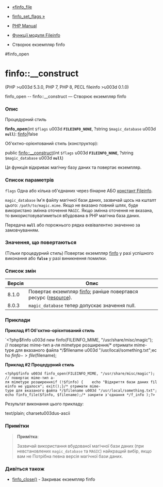 - [«finfo_file](function.finfo-file.md)
- [finfo_set_flags »](function.finfo-set-flags.md)

- [PHP Manual](index.md)
- [Функції модуля Fileinfo](ref.fileinfo.md)
- Створює екземпляр finfo

#finfo_open

# finfo::\_\_construct

(PHP \>u003d 5.3.0, PHP 7, PHP 8, PECL fileinfo \>u003d 0.1.0)

finfo_open -- finfo::\_\_construct — Створює екземпляр finfo

### Опис

Процедурний стиль

**finfo_open**(int `$flags` u003d **`FILEINFO_NONE`**, ?string
`$magic_database` u003d **`null`**): [finfo](class.finfo.md)\|false

Об'єктно-орієнтований стиль (конструктор):

public [finfo::\_\_construct](finfo.construct.md)(int `$flags` u003d
**`FILEINFO_NONE`**, ?string `$magic_database` u003d **`null`**)

Ця функція відкриває магічну базу даних та повертає екземпляр.

### Список параметрів

`flags`
Одна або кілька об'єднаних через бінарне АБО [констант Fileinfo](fileinfo.constants.md).

`magic_database`
Ім'я файлу магічної бази даних, зазвичай щось на кшталт цього:
`/path/to/magic.mime`. Якщо не вказано повний шлях, буде використано
змінна оточення `MAGIC`. Якщо змінна оточення не вказана, то
використовуватиметься вбудована в PHP магічна база даних.

Передача **`null`** або порожнього рядка еквівалентно значенню за
замовчуванням.

### Значення, що повертаються

(Тільки процедурний стиль) Повертає екземпляр
[finfo](class.finfo.md) у разі успішного виконання або **`false`**
у разі виникнення помилки.

### Список змін

| Версія | Опис                                                                                                           |
| ------ | -------------------------------------------------------------------------------------------------------------- |
| 8.1.0  | Повертає екземпляр [finfo](class.finfo.md); раніше повертався ресурс ([resource](language.types.resource.md)). |
| 8.0.3  | `magic_database` тепер допускає значення null.                                                                 |

### Приклади

**Приклад #1 Об'єктно-орієнтований стиль**

`<?php$finfo u003d new finfo(FILEINFO_MIME, "/usr/share/misc/magic"); // повертає mime-тип а-ля mimetype розширення/* отримати mime-type для вказаного файла */$filename u003d "/usr/local/something.txt";echo $finfo->file($filename);

**Приклад #2 Процедурний стиль**

` <?php$finfo u003d finfo_open(FILEINFO_MIME, "/usr/share/misc/magic"); // повертає mime-тип а-ля mimetype розширенняif (!$finfo) {    echo "Відкриття бази даних fileinfo не удалося"; exit();}/* отримати mime-type для вказаного файла */$filename u003d "/usr/local/something.txt";echo finfo_file($finfo, $filename);/* закрити з'єднання */f_info );?> `

Результат виконання цього прикладу:

text/plain; charsetu003dus-ascii

### Примітки

> **Примітка**:
>
> Зазвичай використання вбудованої магічної бази даних (при
> невстановлених `magic_database` та `MAGIC`) найкращий вибір, якщо вам не
> Потрібна певна версія магічної бази даних.

### Дивіться також

- [finfo_close()](function.finfo-close.md) - Закриває екземпляр
finfo
